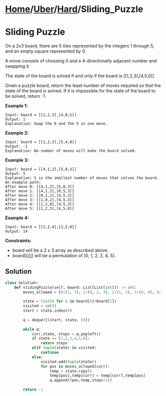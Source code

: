 # [Home](./../..)/[Uber](./..)/[Hard](./)/Sliding_Puzzle
<h1>Sliding Puzzle</h1>

<p>
On a 2x3 board, there are 5 tiles represented by the integers 1 through 5, and an empty square represented by 0.
</p>
<p>
A move consists of choosing 0 and a 4-directionally adjacent number and swapping it.
</p>
<p>
The state of the board is solved if and only if the board is [[1,2,3],[4,5,0]].
</p>
<p>
Given a puzzle board, return the least number of moves required so that the state of the board is solved. If it is impossible for the state of the board to be solved, return -1.
</p>

<b>Example 1:</b>

    Input: board = [[1,2,3],[4,0,5]]
    Output: 1
    Explanation: Swap the 0 and the 5 in one move.
    
<b>Example 2:</b>

    Input: board = [[1,2,3],[5,4,0]]
    Output: -1
    Explanation: No number of moves will make the board solved.
    
<b>Example 3:</b>

    Input: board = [[4,1,2],[5,0,3]]
    Output: 5
    Explanation: 5 is the smallest number of moves that solves the board.
    An example path:
    After move 0: [[4,1,2],[5,0,3]]
    After move 1: [[4,1,2],[0,5,3]]
    After move 2: [[0,1,2],[4,5,3]]
    After move 3: [[1,0,2],[4,5,3]]
    After move 4: [[1,2,0],[4,5,3]]
    After move 5: [[1,2,3],[4,5,0]]
    
<b>Example 4:</b>

    Input: board = [[3,2,4],[1,5,0]]
    Output: 14

<b>Constraints:</b>

- board will be a 2 x 3 array as described above.
- board[i][j] will be a permutation of [0, 1, 2, 3, 4, 5].

<h2>Solution</h2>

```python
class Solution:
    def slidingPuzzle(self, board: List[List[int]]) -> int:
        moves_allowed = {0:(1, 3), 1:(0, 2, 4), 2:(1, 5), 3:(0, 4), 4:(1, 3, 5), 5:(2, 4)}
        
        state = list(c for c in board[0]+board[1])
        visited = set()
        start = state.index(0)
        
        q = deque([(start, state, 0)])
        
        while q:
            curr,state, steps = q.popleft()
            if state == [1,2,3,4,5,0]:
                return steps
            elif tuple(state) in visited:
                continue
            else:
                visited.add(tuple(state))
                for pos in moves_allowed[curr]:
                    temp = state.copy()
                    temp[pos],temp[curr] = temp[curr],temp[pos]
                    q.append((pos,temp,steps+1))
                    
        return -1
```
